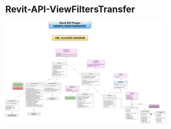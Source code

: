 # Revit-API-ViewFiltersTransfer


![UML Diagram](https://github.com/GCRA101/Revit-API-ViewFiltersTransfer/blob/main/UML%20Diagrams/Classes%20Diagram.png?raw=true)
